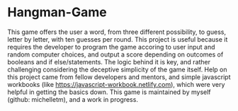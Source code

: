 # Hangman-Game

This game offers the user a word, from three different possibility, to guess, letter by letter, with ten guesses per round. This project is useful because it requires the developer to program the game accoring to user input and random computer choices, and output a score depending on outcomes of booleans and if else/statements. The logic behind it is key, and rather challenging considering the deceptive simplicity of the game itself. Help on this project came from fellow developers and mentors, and simple javascript workbooks (like https://javascript-workbook.netlify.com), which were very helpful in getting the basics down. This game is maintained by myself (github: michelletm), and a work in progress. 